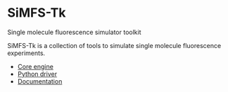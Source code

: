 # SiMFS-Tk
Single molecule fluorescence simulator toolkit

SiMFS-Tk is a collection of tools to simulate single molecule fluorescence experiments.
- [Core engine](https://github.com/sponchcafe/SiMFS-core)
- [Python driver](https://github.com/sponchcafe/SiMFS-pysimfs)
- [Documentation](https://sponchcafe.github.io/SiMFS-doc/)
 
